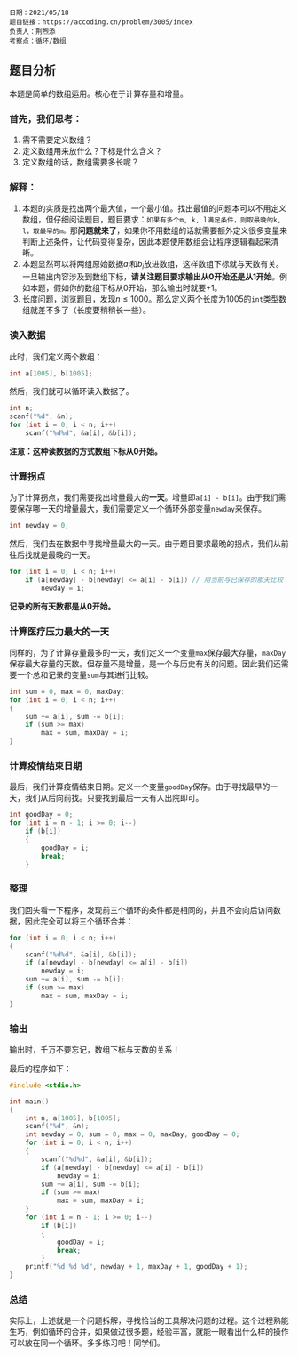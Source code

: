 ```
日期：2021/05/18
题目链接：https://accoding.cn/problem/3005/index
负责人：荆煦添
考察点：循环/数组
```

## 题目分析

本题是简单的数组运用。核心在于计算存量和增量。

### 首先，我们思考：

1. 需不需要定义数组？
2. 定义数组用来放什么？下标是什么含义？
3. 定义数组的话，数组需要多长呢？

### 解释：

1. 本题的实质是找出两个最大值，一个最小值。找出最值的问题本可以不用定义数组，但仔细阅读题目，题目要求：`如果有多个m, k, l满足条件，则取最晚的k, l，取最早的m。`那**问题就来了**，如果你不用数组的话就需要额外定义很多变量来判断上述条件，让代码变得复杂，因此本题使用数组会让程序逻辑看起来清晰。
2. 本题显然可以将两组原始数据$a_i$和$b_i$放进数组，这样数组下标就与天数有关。一旦输出内容涉及到数组下标，**请关注题目要求输出从$0$开始还是从$1$开始**。例如本题，假如你的数组下标从$0$开始，那么输出时就要$+1$。
3. 长度问题，浏览题目，发现$n\leq 1000$。那么定义两个长度为$1005$的`int`类型数组就差不多了（长度要稍稍长一些）。

### 读入数据

此时，我们定义两个数组：
```c
int a[1005], b[1005];
```
然后，我们就可以循环读入数据了。
```c
int n;
scanf("%d", &n);
for (int i = 0; i < n; i++)
    scanf("%d%d", &a[i], &b[i]);
```
**注意：这种读数据的方式数组下标从0开始。**

### 计算拐点

为了计算拐点，我们需要找出增量最大的**一天**。增量即`a[i] - b[i]`。由于我们需要保存哪一天的增量最大，我们需要定义一个循环外部变量`newday`来保存。
```c
int newday = 0;
```
然后，我们去在数据中寻找增量最大的一天。由于题目要求最晚的拐点，我们从前往后找就是最晚的一天。
```c
for (int i = 0; i < n; i++)
    if (a[newday] - b[newday] <= a[i] - b[i]) // 用当前与已保存的那天比较
        newday = i;
```
**记录的所有天数都是从0开始。**

### 计算医疗压力最大的一天

同样的，为了计算存量最多的一天，我们定义一个变量`max`保存最大存量，`maxDay`保存最大存量的天数。但存量不是增量，是一个与历史有关的问题。因此我们还需要一个总和记录的变量`sum`与其进行比较。
```c
int sum = 0, max = 0, maxDay;
for (int i = 0; i < n; i++)
{
    sum += a[i], sum -= b[i];
    if (sum >= max)
        max = sum, maxDay = i;
}
```
### 计算疫情结束日期
最后，我们计算疫情结束日期。定义一个变量`goodDay`保存。由于寻找最早的一天，我们从后向前找。只要找到最后一天有人出院即可。
```c
int goodDay = 0;
for (int i = n - 1; i >= 0; i--)
    if (b[i])
    {
        goodDay = i;
        break;
    }
```

### 整理

我们回头看一下程序，发现前三个循环的条件都是相同的，并且不会向后访问数据，因此完全可以将三个循环合并：

```c
for (int i = 0; i < n; i++)
{
    scanf("%d%d", &a[i], &b[i]);
    if (a[newday] - b[newday] <= a[i] - b[i])
        newday = i;
    sum += a[i], sum -= b[i];
    if (sum >= max)
        max = sum, maxDay = i;
}
```
### 输出

输出时，千万不要忘记，数组下标与天数的关系！

最后的程序如下：
```c
#include <stdio.h>

int main()
{
    int n, a[1005], b[1005];
    scanf("%d", &n);
    int newday = 0, sum = 0, max = 0, maxDay, goodDay = 0;
    for (int i = 0; i < n; i++)
    {
        scanf("%d%d", &a[i], &b[i]);
        if (a[newday] - b[newday] <= a[i] - b[i])
            newday = i;
        sum += a[i], sum -= b[i];
        if (sum >= max)
            max = sum, maxDay = i;
    }
    for (int i = n - 1; i >= 0; i--)
        if (b[i])
        {
            goodDay = i;
            break;
        }
    printf("%d %d %d", newday + 1, maxDay + 1, goodDay + 1);
}
```

### 总结
实际上，上述就是一个问题拆解，寻找恰当的工具解决问题的过程。这个过程熟能生巧，例如循环的合并，如果做过很多题，经验丰富，就能一眼看出什么样的操作可以放在同一个循环。多多练习吧！同学们。